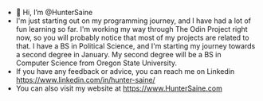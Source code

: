 - 👋 Hi, I’m @HunterSaine
- I'm just starting out on my programming journey, and I have had a lot of fun learning so far. I'm working my way through The Odin Project right now, so you will probably notice that most of my projects are related to that. I have a BS in Political Science, and I'm starting my journey towards a second degree in January. My second degree will be a BS in Computer Science from Oregon State University.
- If you have any feedback or advice, you can reach me on Linkedin https://www.linkedin.com/in/hunter-saine/
- You can also visit my website at https://www.HunterSaine.com
